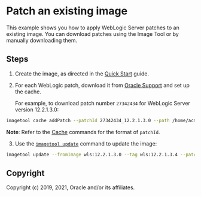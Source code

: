 # Patch an existing image

This example shows you how to apply WebLogic Server patches to an existing image.
You can download patches using the Image Tool or by manually downloading them.

## Steps

1. Create the image, as directed in the [Quick Start](quickstart.md) guide.

2. For each WebLogic patch, download it from [Oracle Support](https://support.oracle.com/keystone/) and set up the cache.

    For example, to download patch number `27342434` for WebLogic Server version 12.2.1.3.0:

  ```bash
  imagetool cache addPatch --patchId 27342434_12.2.1.3.0 --path /home/acmeuser/cache/p27342434_122130_Generic.zip
  ```

  **Note**: Refer to the [Cache](cache.md) commands for the format of ```patchId```.

3. Use the [`imagetool update`](update-image.md) command to update the image:

  ```bash
  imagetool update --fromImage wls:12.2.1.3.0 --tag wls:12.2.1.3.4 --patches 27342434
  ```

## Copyright
Copyright (c) 2019, 2021, Oracle and/or its affiliates.
